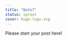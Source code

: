 ```yaml
---
title: "Note7"
status: sprout
cover: hugo-logo.svg
---
```


<!-- status: sprout, bloom, mature (completion: sprout < bloom < mature ) -->

Please start your post here!
